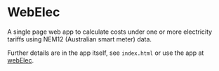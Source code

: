 # WebElec
A single page web app to calculate costs under one or more electricity tariffs using NEM12 (Australian smart meter) data.

Further details are in the app itself, see `index.html` or use the app at [webElec](https://neilbacon.github.io/webElec/).
